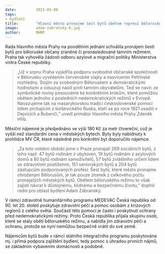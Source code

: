```yaml
---
date:         2021-03-08
tags:         
- bydlení
title:        "Hlavní město pronajme šest bytů obětem represí běloruského režimu"
image: 	      adam-zabransky-6.jpg
author:       MHMP
---
```


Rada hlavního města Prahy na pondělním jednání schválila pronájem šesti bytů pro běloruské občany zraněné či pronásledované tamním režimem. Praha tak vyhověla žádosti odboru azylové a migrační politiky Ministerstva vnitra České republiky. 

> „Už v srpnu Praha vyjádřila podporu svobodné občanské společnosti v Bělorusku vyvěšením červenobílé vlajky a nasvícením Petřínské rozhledny. Stojím za svobodným Běloruskem a demokratickými hodnotami a odsuzuji násilí proti tamním obyvatelům. Teď se navíc ze symbolické roviny posouváme ke konkrétním krokům, které pomůžou obětem jednoho z posledních nedemokratických režimů v Evropě. Navazujeme tak na masarykovskou tradici československé pomoci lidem prchajícím z bolševického Ruska, kteří se po roce 1921 usadili v Dejvicích a Bubenči,“ uvedl primátor hlavního města Prahy Zdeněk Hřib. 

Měsíční nájemné je předjednáno ve výši 180 Kč za metr čtvereční, což je vyšší než standardní cena v městských bytech. Byty byly nabídnuty k prohlídce MV ČR, které následně pro konkrétní byt doporučilo nájemce.

> „Za toto volební období jsme v Praze pronajali 269 sociálních bytů, z toho např. 47 bytů rodinám z ubytoven, 19 bytů rodinám z azylových domů a 80 bytů rodinám samoživitelů, 57 bytů zvláštního určení lidem se zdravotním postižením, 151 seniorských bytů a 204 bytů zástupcům podporovaných profesí. Šest bytů, které město pronajme ohroženým Bělorusům, je tak pouze zlomek z celkového počtu pronajatých městských bytů. Obětem běloruského režimu to však zajistí návrat k důstojnému, klidnému a bezpečnému životu,” doplnil radní pro oblast bydlení Adam Zábranský. 

V rámci zdravotně humanitárního programu MEDEVAC Česká republika od 90. let 20. století poskytuje zdravotní péči a pomoc osobám z krizových regionů z celého světa. Součástí této pomoci je často i poskytnutí ochrany před nedemokratickými režimy. Proto Česká republika přijala skupinu osob, které se staly obětí běloruského režimu, a nabídla jim zdravotní péči a ochranu, protože se nyní nemůžou bezpečně vrátit do své země.

Nájemcům bytů bude v rámci státního integračního programu poskytována mj. i přímá podpora zajištění bydlení, tedy pomoc s úhradou prvních nájmů, se základním vybavením domácnosti a podobně.

 
